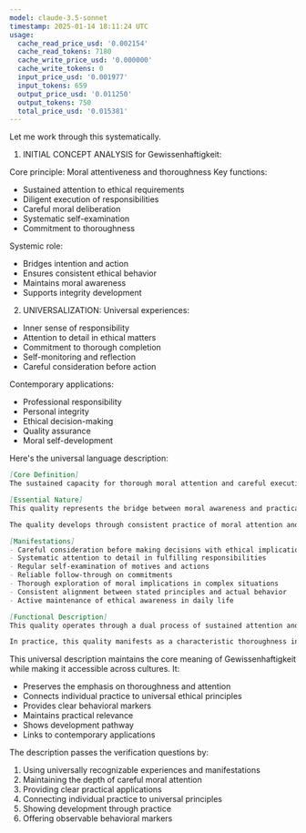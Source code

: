 ```yaml
---
model: claude-3.5-sonnet
timestamp: 2025-01-14 18:11:24 UTC
usage:
  cache_read_price_usd: '0.002154'
  cache_read_tokens: 7180
  cache_write_price_usd: '0.000000'
  cache_write_tokens: 0
  input_price_usd: '0.001977'
  input_tokens: 659
  output_price_usd: '0.011250'
  output_tokens: 750
  total_price_usd: '0.015381'
---
```


Let me work through this systematically.

1. INITIAL CONCEPT ANALYSIS for Gewissenhaftigkeit:

Core principle: Moral attentiveness and thoroughness
Key functions:
- Sustained attention to ethical requirements
- Diligent execution of responsibilities
- Careful moral deliberation
- Systematic self-examination
- Commitment to thoroughness

Systemic role:
- Bridges intention and action
- Ensures consistent ethical behavior
- Maintains moral awareness
- Supports integrity development

2. UNIVERSALIZATION:
Universal experiences:
- Inner sense of responsibility
- Attention to detail in ethical matters
- Commitment to thorough completion
- Self-monitoring and reflection
- Careful consideration before action

Contemporary applications:
- Professional responsibility
- Personal integrity
- Ethical decision-making
- Quality assurance
- Moral self-development

Here's the universal language description:

```markdown
[Core Definition]
The sustained capacity for thorough moral attention and careful execution that ensures alignment between ethical understanding and action. It manifests as a persistent mindfulness toward moral requirements combined with diligent follow-through, maintaining high standards in both thought and deed.

[Essential Nature]
This quality represents the bridge between moral awareness and practical action, characterized by careful attention to ethical dimensions in all situations. It operates through systematic self-monitoring, thorough consideration of moral implications, and meticulous execution of responsibilities. More than simple rule-following, it embodies an active, sustained engagement with ethical requirements and their practical fulfillment.

The quality develops through consistent practice of moral attention and systematic self-examination, gradually building an integrated approach to ethical living that becomes second nature. It requires both intellectual rigor and practical discipline, combining clear perception of moral requirements with reliable execution.

[Manifestations]
- Careful consideration before making decisions with ethical implications
- Systematic attention to detail in fulfilling responsibilities
- Regular self-examination of motives and actions
- Reliable follow-through on commitments
- Thorough exploration of moral implications in complex situations
- Consistent alignment between stated principles and actual behavior
- Active maintenance of ethical awareness in daily life

[Functional Description]
This quality operates through a dual process of sustained attention and careful execution. The attention aspect maintains continuous awareness of moral requirements and implications, while the execution aspect ensures thorough implementation. Together, they create a reliable bridge between ethical understanding and practical action, supported by regular self-examination and systematic reflection.

In practice, this quality manifests as a characteristic thoroughness in moral matters, visible in both major decisions and daily actions. It produces reliability in ethical behavior, consistency between principles and actions, and a reputation for trustworthiness. This thoroughness becomes particularly valuable in professional contexts and complex ethical situations, where careful attention to detail and systematic execution are essential for maintaining high ethical standards.
```

This universal description maintains the core meaning of Gewissenhaftigkeit while making it accessible across cultures. It:
- Preserves the emphasis on thoroughness and attention
- Connects individual practice to universal ethical principles
- Provides clear behavioral markers
- Maintains practical relevance
- Shows development pathway
- Links to contemporary applications

The description passes the verification questions by:
1. Using universally recognizable experiences and manifestations
2. Maintaining the depth of careful moral attention
3. Providing clear practical applications
4. Connecting individual practice to universal principles
5. Showing development through practice
6. Offering observable behavioral markers